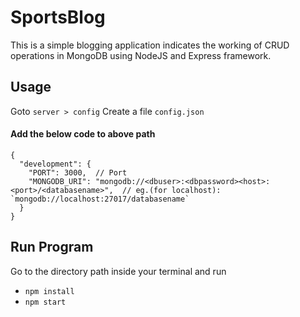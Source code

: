 # SportsBlog
This is a simple blogging application indicates the working of CRUD operations in MongoDB using NodeJS and Express framework.

## Usage
Goto `server > config`
Create a file `config.json`

#### Add the below code to above path
    {
      "development": {
        "PORT": 3000,  // Port
        "MONGODB_URI": "mongodb://<dbuser>:<dbpassword><host>:<port>/<databasename>",  // eg.(for localhost):  `mongodb://localhost:27017/databasename`
      }
    }

## Run Program
Go to the directory path inside your terminal and run 
- `npm install`
- `npm start`
